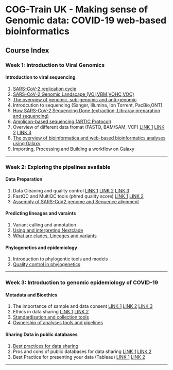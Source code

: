 # COG-Train UK - Making sense of Genomic data: COVID-19 web-based bioinformatics

## Course Index

### Week 1: Introduction to Viral Genomics

#### Introduction to viral sequencing

1. [SARS-CoV-2 replication cycle](https://www.nature.com/articles/s41579-020-00468-6)
2. [SARS-CoV-2 Genomic Landscape (VOI,VBM,VOHC,VOC)](https://www.frontiersin.org/articles/10.3389/fmicb.2020.01818/full)
3. [The overview of genomic, sub-genomic and anti-genomic](https://www.mdpi.com/2073-4409/9/5/1267)
4. Introdcution to sequencing (Sanger, Illumina, Ion Torrent, PacBio,ONT)
5. [How SARS-CoV-2 Sequencing Done (extraction, Libraray preparation and sequencing)](https://www.youtube.com/watch?v=0iok-W3N_Iw)
6. [Amplicon-based sequencing (ARTIC Protocol)](https://www.frontiersin.org/articles/10.3389/fcimb.2020.565591/full)
7. Overview of different data fromat (FASTQ, BAM/SAM, VCF) [LINK 1](https://samtools.github.io/hts-specs/SAMv1.pdf) [LINK 2](https://samtools.github.io/hts-specs/VCFv4.2.pdf) [LINK 3](https://bioinf.comav.upv.es/courses/sequence_analysis/sequence_file_formats.html#:~:text=The%20most%20common%20file%20formats,world%20are%3A%20fastq%20and%20sff)
8. [The overview of bioinformatica and web-based bioinformatics analyses using Galaxy](https://training.galaxyproject.org/training-material/videos/watch.html?v=introduction/tutorials/galaxy-intro-short/slides)
9. Importing, Processing and Building a workflow on Galaxy

---

### Week 2: Exploring the pipelines available

#### Data Preparation

1. Data Cleaning and quality control [LINK 1](https://www.youtube.com/watch?v=GnWSXwQeJ_U) [LINK 2](http://qualimap.conesalab.org/doc_html/analysis.html) [LINK 3](https://www.bioinformatics.babraham.ac.uk/projects/fastqc/)
2. FastQC and MultiQC tools (phred quality score) [LINK 1](https://academic.oup.com/bioinformatics/article/32/19/3047/2196507?login=false) [LINK 2](https://hbctraining.github.io/Intro-to-ChIPseq/lessons/02_QC_FASTQC.html)
3. [Assembly of SARS-CoV2 genome and Sequence alignment](https://journals.plos.org/ploscompbiol/article?id=10.1371/journal.pcbi.1002821)

#### Predicting lineages and varaints

1. Variant calling and annotation
2. [Using and interpreting Nextclade](https://clades.nextstrain.org/)
3. [What are clades, Lineages and variants](https://www.nature.com/articles/s41564-020-0770-5)

#### Phylogenetics and epidemiology

1. Introduction to phylogentic tools and models
2. [Quality control in phylogenetics](https://academic.oup.com/mbe/article/38/5/1777/6030946?login=false)

---

### Week 3: Introduction to genomic epidemiology of COVID-19

#### Metadata and Bioethics

1. The importance of sample and data consent [LINK 1](https://bmcmedethics.biomedcentral.com/articles/10.1186/1472-6939-12-5) [LINK 2](https://journals.plos.org/plosmedicine/article?id=10.1371/journal.pmed.0050192) [LINK 3](https://www.nature.com/articles/ejhg2009191)
2. Ethics in data sharing [LINK 1](https://datascience.codata.org/articles/10.5334/dsj-2017-049) [LINK 2](https://www.nature.com/articles/s41576-020-0257-5)
3. [Standardisation and collection tools](https://www.sciencedirect.com/science/article/pii/S153204642100229X?via%3Dihub)
4. [Ownership of analyses tools and pipelines](https://www.abrf.org/authorship-guidelines)

#### Sharing Data in public databases

1. [Best practices for data sharing](https://www.youtube.com/watch?v=MbbejpuYd0g)
2. Pros and cons of public databases for data sharing [LINK 1](https://www.embl.org/news/science/open-data-sharing-accelerates-covid-19-research/) [LINK 2](https://openresearchafrica.org/articles/2-15/v1)
3. Best Practice for presenting your data (Tableau) [LINK 1](https://www.tableau.com/learn/whitepapers/which-chart-or-graph-is-right-for-you?signin=10e1e0d91c75d716a8bdb9984169659c#form) [LINK 2](https://www.tableau.com/learn/articles/data-visualization-tips)

---
